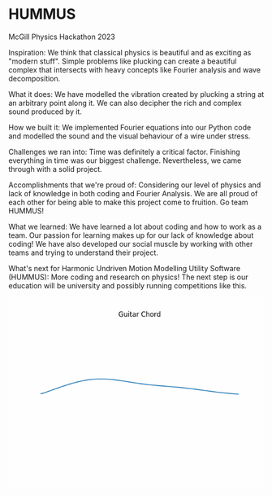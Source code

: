# HUMMUS
McGill Physics Hackathon 2023

Inspiration:
We think that classical physics is beautiful and as exciting as "modern stuff". Simple problems like plucking can create a beautiful complex that intersects with heavy concepts like Fourier analysis and wave decomposition.

What it does:
We have modelled the vibration created by plucking a string at an arbitrary point along it. We can also decipher the rich and complex sound produced by it.

How we built it:
We implemented Fourier equations into our Python code and modelled the sound and the visual behaviour of a wire under stress.

Challenges we ran into:
Time was definitely a critical factor. Finishing everything in time was our biggest challenge. Nevertheless, we came through with a solid project.

Accomplishments that we're proud of:
Considering our level of physics and lack of knowledge in both coding and Fourier Analysis. We are all proud of each other for being able to make this project come to fruition. Go team HUMMUS!

What we learned:
We have learned a lot about coding and how to work as a team. Our passion for learning makes up for our lack of knowledge about coding! We have also developed our social muscle by working with other teams and trying to understand their project.

What's next for Harmonic Undriven Motion Modelling Utility Software (HUMMUS):
More coding and research on physics! The next step is our education will be university and possibly running competitions like this.


![GIF](animation.gif)
